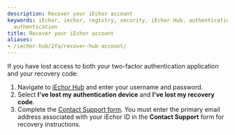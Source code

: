 ```yaml
---
description: Recover your iEchor account
keywords: iEchor, iechor, registry, security, iEchor Hub, authentication, two-factor
  authentication
title: Recover your iEchor account
aliases:
- /iechor-hub/2fa/recover-hub-account/
---
```


If you have lost access to both your two-factor authentication application and your recovery code:

1. Navigate to [iEchor Hub](https://hub.iechor.com) and enter your username and password.
2. Select **I've lost my authentication device** and **I've lost my recovery code**.
3. Complete the [Contact Support form](https://hub.iechor.com/support/contact/?category=2fa-lockout). 
    You must enter the primary email address associated with your iEchor ID in the **Contact Support** form for recovery instructions.